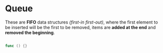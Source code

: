 # Queue  
These are **FIFO** data structures _(first-in first-out)_, 
where the first element to be inserted will be the 
first to be removed, items are **added at the end** 
and **removed the beginning**.

```go

func () {}

```


 
